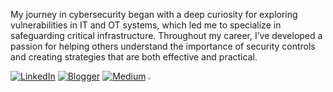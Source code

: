 My journey in cybersecurity began with a deep curiosity for exploring vulnerabilities in IT and OT systems, which led me to specialize in safeguarding critical infrastructure. Throughout my career, I’ve developed a passion for helping others understand the importance of security controls and creating strategies that are both effective and practical.

[![LinkedIn](https://img.shields.io/badge/Linkedin-%230077B5.svg?logo=linkedin&logoColor=white)](https://www.linkedin.com/in/garykongcybersecurity) [![Blogger](https://img.shields.io/badge/Blogger-%23FF5722.svg?logo=blogger&logoColor=white)](https://www.axcelsec.com) [![Medium](https://img.shields.io/badge/Medium-%23000000.svg?logo=medium&logoColor=white)](https://garykongcybersecurity.medium.com/)  <img src="https://github.githubassets.com/images/mona-whisper.gif" width=3% height=3%>
